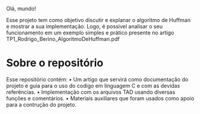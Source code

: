 Olá, mundo!

Esse projeto tem como objetivo discutir e explanar o algoritmo de Huffman e mostrar a sua implementação. Logo, é possivel analisar o seu funcionamento em um exemplo simples e prático presente no artigo TP1_Rodrigo_Berino_AlgoritmoDeHuffman.pdf

# Sobre o repositório

Esse repositório contém:
    •	Um artigo que servirá como documentação do projeto e guia para o uso do codigo em linguagem C e com as devidas referências. 
    •	Implementação com os arquivos TAD usando diversas funções e comentários.
    •	Materiais auxiliares que foram usados como apoio para a contrução do projeto.
